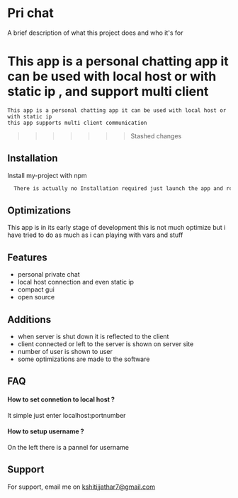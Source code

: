 
# Pri chat

A brief description of what this project does and who it's for

This app is a personal chatting app it can be used with local host or with static ip , and support multi client
=======
    This app is a personal chatting app it can be used with local host or with static ip 
    this app supports multi client communication
>>>>>>> Stashed changes
  
## Installation

Install my-project with npm

```bash
  There is actually no Installation required just launch the app and rock
```
    
## Optimizations

This app is in its early stage of development this is not much optimize but i have tried to do as much as i can playing with vars and stuff 


  
## Features

- personal private chat
- local host connection and even static ip
- compact gui
- open source

## Additions

- when server is shut down it is reflected to the client 
- client connected or left to the server is shown on server site
- number of user is shown to user
- some optimizations are made to the software

  
## FAQ

#### How to set connetion to local host ? 

It simple just enter localhost:portnumber

#### How to setup username ?

On the left there is a pannel for username
  
## Support

For support, email me on kshitijjathar7@gmail.com
